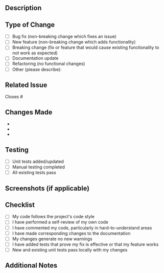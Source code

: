 ## Description
<!-- Provide a brief description of the changes in this PR -->


## Type of Change
<!-- Mark the relevant option with an 'x' -->
- [ ] Bug fix (non-breaking change which fixes an issue)
- [ ] New feature (non-breaking change which adds functionality)
- [ ] Breaking change (fix or feature that would cause existing functionality to not work as expected)
- [ ] Documentation update
- [ ] Refactoring (no functional changes)
- [ ] Other (please describe):

## Related Issue
<!-- Link to the issue this PR addresses -->
Closes #


## Changes Made
<!-- List the key changes made in this PR -->
- 
- 
- 

## Testing
<!-- Describe the testing you've done -->
- [ ] Unit tests added/updated
- [ ] Manual testing completed
- [ ] All existing tests pass

## Screenshots (if applicable)
<!-- Add screenshots to help explain your changes -->


## Checklist
- [ ] My code follows the project's code style
- [ ] I have performed a self-review of my own code
- [ ] I have commented my code, particularly in hard-to-understand areas
- [ ] I have made corresponding changes to the documentation
- [ ] My changes generate no new warnings
- [ ] I have added tests that prove my fix is effective or that my feature works
- [ ] New and existing unit tests pass locally with my changes

## Additional Notes
<!-- Any additional information that reviewers should know -->


